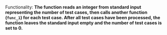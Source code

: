 Functionality: **The function reads an integer from standard input representing the number of test cases, then calls another function (`func_1`) for each test case. After all test cases have been processed, the function leaves the standard input empty and the number of test cases is set to 0.**